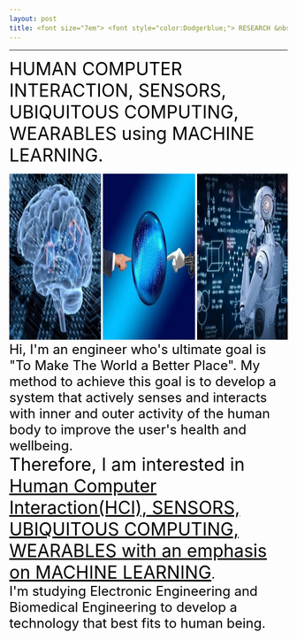 ```yaml
---
layout: post
title: <font size="7em"> <font style="color:Dodgerblue;"> RESEARCH &nbsp;INTEREST </font></font>
---
```

---
<font size="6em" style="color:black;">HUMAN COMPUTER INTERACTION, SENSORS, UBIQUITOUS COMPUTING, WEARABLES using MACHINE LEARNING.</font>
<br>

<img src="/images/fulls/10_1.jpg" class="image-img" width="900" height="300"> <br>
<font size="5em" style="color:black;">Hi, I'm an engineer who's ultimate goal is "To Make The World a Better Place". My method to achieve this goal is to develop a system that actively senses and interacts with inner and outer activity of the human body to improve the user's health and wellbeing.<br>
<font size="6em" style="color:black;">Therefore, I am interested in <u>Human Computer Interaction(HCI), SENSORS, UBIQUITOUS COMPUTING, WEARABLES with an emphasis on MACHINE LEARNING</u></font>.<br> I'm studying Electronic Engineering and Biomedical Engineering to develop a technology that best fits to human being.</font>
<br>
